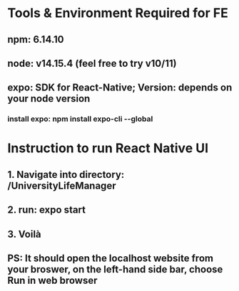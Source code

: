 # Tools & Environment Required for FE

## npm: 6.14.10
## node: v14.15.4 (feel free to try v10/11)
## expo: SDK for React-Native; Version: depends on your node version
### install expo: npm install expo-cli --global

# Instruction to run React Native UI
## 1. Navigate into directory: /UniversityLifeManager
## 2. run: expo start
## 3. Voilà
## PS: It should open the localhost website from your broswer, on the left-hand side bar, choose Run in web browser 